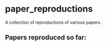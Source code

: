 # paper_reproductions
A collection of reproductions of various papers. 


Papers reproduced so far: 
- 

